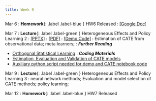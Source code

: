 ```yaml
---
title: Week 9
---
```


Mar 6
: **Homework**{: .label .label-blue } HW6 Released
    : [[Google Doc]](https://docs.google.com/document/d/1LGKTv-tRUtvpRnws8KJstzIGtWxVO0JxELmp_W58OB4/edit?usp=sharing)

Mar 7
: **Lecture**{: .label .label-green } Heterogeneous Effects and Policy Learning 2
  : [[PPTX]](https://github.com/stanford-msande228/winter23/raw/main/MSANDE228_Lecture17_Heterogeneous_Treatment_Effects.pptx)
  : [[PDF]](https://github.com/stanford-msande228/winter23/raw/main/MSANDE228_Lecture17_Heterogeneous_Treatment_Effects.pdf)
  : [[Demo Code]](https://github.com/stanford-msande228/winter23/blob/main/CATE-estimation.ipynb)
: Estimation of CATE from observational data; meta learners;
: ***Further Reading***
- [Orthogonal Statistical Learning](https://arxiv.org/abs/1901.09036)
: ***Coding Materials***
- [Estimation, Evaluation and Validation of CATE models](https://github.com/stanford-msande228/winter23/blob/main/CATE-estimation.ipynb)
- [Auxiliary python script needed for demo and CATE notebook code](https://github.com/stanford-msande228/winter23/blob/main/myflaml.py)

Mar 9
: **Lecture**{: .label .label-green } Heterogeneous Effects and Policy Learning 3
: neural network methods; Evaluation and model selection of CATE methods; policy learning;

Mar 12
: **Homework**{: .label .label-blue } HW7 Released
